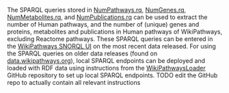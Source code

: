 The SPARQL queries stored in [NumPathways.rq](https://github.com/wikipathways/Scripts_NAR2021/blob/master/SPARQL-queries/NumPathways.rq), [NumGenes.rq](https://github.com/wikipathways/Scripts_NAR2021/blob/master/SPARQL-queries/NumGenes.rq), [NumMetabolites.rq](https://github.com/wikipathways/Scripts_NAR2021/blob/master/SPARQL-queries/NumMetabolites.rq), and [NumPublications.rq](https://github.com/wikipathways/Scripts_NAR2021/blob/master/SPARQL-queries/NumPublications.rq) can be used to extract the number of Human pathways, and the number of (unique) genes and proteins, metabolites and publications in Human pathways of WikiPathways, excluding Reactome pathways. These SPARQL queries can be entered in the [WikiPathways SNORQL UI](sparql.wikipathways.org) on the most recent data released. For using the SPARQL queries on older data releases (found on [data.wikipathways.org](data.wikipathways.org)), local SPARQL endpoints can be deployed and loaded with RDF data using instructions from the [WikiPathwaysLoader](https://github.com/marvinm2/WikiPathwaysLoader) GitHub repository to set up local SPARQL endpoints. TODO edit the GitHub repo to actually contain all relevant instructions
